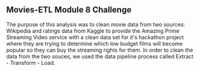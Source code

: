## Movies-ETL Module 8 Challenge ##

The purpose of this analysis was to clean movie data from two sources: Wikipedia and ratings data from Kaggle to provide the Amazing Prime Streaming Video service with a clean data set for it's hackathon project where they are trying to determine which low budget films will become popular so they can buy the streaming rights for them. In order to clean the data from the two souces, we used the data pipeline process called Extract - Transform - Load. 
